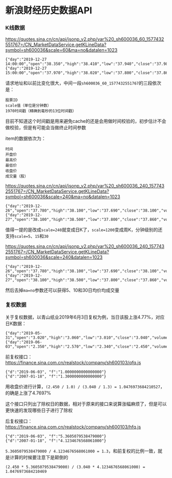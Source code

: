 # 新浪财经历史数据API

### K线数据

https://quotes.sina.cn/cn/api/jsonp_v2.php/var%20_sh600036_60_1577432551767=/CN_MarketDataService.getKLineData?symbol=sh600036&scale=60&ma=no&datalen=1023

	{"day":"2019-12-27 14:00:00","open":"38.350","high":"38.410","low":"37.940","close":"37.980","volume":"7457497"}
	{"day":"2019-12-27 15:00:00","open":"37.970","high":"38.020","low":"37.800","close":"37.860","volume":"7211017"}

请求地址和以前比变化很大，中间一段`sh600036_60_1577432551767`的三段依次是：

	股票ID
	scale值（单位是分钟数）
	1970时间戳（精确到毫秒的13位时间戳）

目前不知道这个时间戳是用来避免cache的还是会用做时间校验的，初步估计不会做校验，但是有可能会当做终止时间参数

item的数据依次为：

	时间
	开盘价
	最高价
	最低价
	收盘价
	成交量（股）

https://quotes.sina.cn/cn/api/jsonp_v2.php/var%20_sh600036_240_1577432551767=/CN_MarketDataService.getKLineData?symbol=sh600036&scale=240&ma=no&datalen=1023

	{"day":"2019-12-26","open":"37.780","high":"38.100","low":"37.690","close":"38.100","volume":"19223976"}
	{"day":"2019-12-27","open":"38.100","high":"38.500","low":"37.800","close":"37.860","volume":"35953534"}

值得一提的是改成`scale=240`就变成日K了，`scale=1200`变成周K，分钟级别的还支持`scale=5`、`15`和`30`

https://quotes.sina.cn/cn/api/jsonp_v2.php/var%20_sh600036_240_1577432551767=/CN_MarketDataService.getKLineData?symbol=sh600036&scale=240&datalen=1023

	{"day":"2019-12-26","open":"37.780","high":"38.100","low":"37.690","close":"38.100","volume":"19223976","ma_price5":37.768,"ma_volume5":28317561,"ma_price10":37.688,"ma_volume10":38300448,"ma_price30":36.89,"ma_volume30":33513730}
	{"day":"2019-12-27","open":"38.100","high":"38.500","low":"37.800","close":"37.860","volume":"35953534","ma_price5":37.832,"ma_volume5":29748118,"ma_price10":37.724,"ma_volume10":35346242,"ma_price30":36.924,"ma_volume30":33662152}

然后去掉`ma=no`参数还可以获得5、10和30日均价均成交量

### 复权数据

关于复权数据，以青山纸业2019年6月3日复权为例，当日该股上涨4.77%，对应日K数据：

	{"day":"2019-05-31","open":"3.020","high":"3.060","low":"3.010","close":"3.040","volume":"6923750"}
	{"day":"2019-06-03","open":"2.350","high":"2.570","low":"2.340","close":"2.450","volume":"16269606"}

前复权接口：https://finance.sina.com.cn/realstock/company/sh600103/qfq.js

	{"d":"2019-06-03", "f":"1.0000000000000000"}
	{"d":"2007-01-18", "f":"1.3000000000000000"}

用收盘价进行计算，`(2.450 / 1.0) / (3.040 / 1.3) = 1.0476973684210527`，的确是上涨了4.7697%

这个接口只列出了除权日的数据，相对于原来的接口来说算涨幅麻烦了，但是可以更快速的发现哪些日子进行了除权

后复权接口：https://finance.sina.com.cn/realstock/company/sh600103/hfq.js

	{"d":"2019-06-03", "f":"5.3605079538479000"}
	{"d":"2007-01-18", "f":"4.1234676568061000"}

`5.3605079538479000 / 4.1234676568061000 = 1.3`，和前复权的比例一致，就是计算的时候要注意下是颠倒的

`(2.450 * 5.3605079538479000) / (3.040 * 4.1234676568061000) = 1.0476973684210469`
